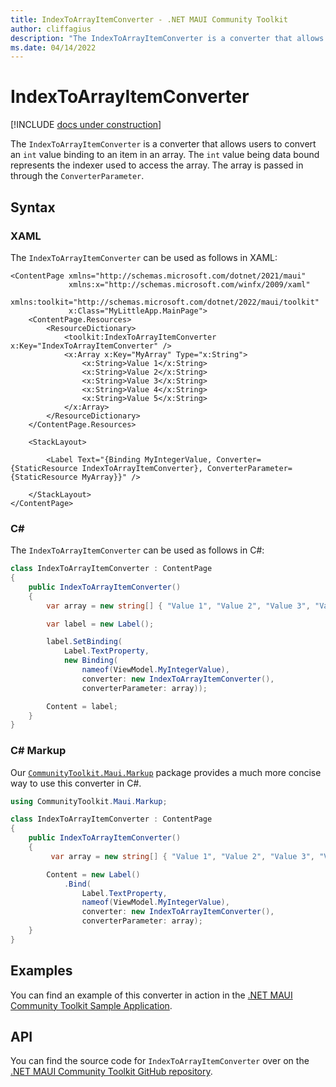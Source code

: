 ```yaml
---
title: IndexToArrayItemConverter - .NET MAUI Community Toolkit
author: cliffagius
description: "The IndexToArrayItemConverter is a converter that allows users to convert a int value binding to an item in an array. The int value being data bound represents the indexer used to access the array. The array is passed in through the ConverterParameter."
ms.date: 04/14/2022
---
```


# IndexToArrayItemConverter

[!INCLUDE [docs under construction](../includes/preview-note.md)]

The `IndexToArrayItemConverter` is a converter that allows users to convert an `int` value binding to an item in an array. The `int` value being data bound represents the indexer used to access the array. The array is passed in through the `ConverterParameter`.

## Syntax

### XAML

The `IndexToArrayItemConverter` can be used as follows in XAML:

```xaml
<ContentPage xmlns="http://schemas.microsoft.com/dotnet/2021/maui"
             xmlns:x="http://schemas.microsoft.com/winfx/2009/xaml"
             xmlns:toolkit="http://schemas.microsoft.com/dotnet/2022/maui/toolkit"
             x:Class="MyLittleApp.MainPage">
    <ContentPage.Resources>
        <ResourceDictionary>
            <toolkit:IndexToArrayItemConverter x:Key="IndexToArrayItemConverter" />
            <x:Array x:Key="MyArray" Type="x:String">
                <x:String>Value 1</x:String>
                <x:String>Value 2</x:String>
                <x:String>Value 3</x:String>
                <x:String>Value 4</x:String>
                <x:String>Value 5</x:String>
            </x:Array>
        </ResourceDictionary>
    </ContentPage.Resources>

    <StackLayout>

        <Label Text="{Binding MyIntegerValue, Converter={StaticResource IndexToArrayItemConverter}, ConverterParameter={StaticResource MyArray}}" />

    </StackLayout>
</ContentPage>
```

### C#

The `IndexToArrayItemConverter` can be used as follows in C#:

```csharp
class IndexToArrayItemConverter : ContentPage
{
    public IndexToArrayItemConverter()
    {
        var array = new string[] { "Value 1", "Value 2", "Value 3", "Value 4", "Value 5" };

        var label = new Label();

        label.SetBinding(
            Label.TextProperty, 
            new Binding(
                nameof(ViewModel.MyIntegerValue), 
                converter: new IndexToArrayItemConverter(), 
                converterParameter: array)); 

        Content = label;        
    }
}
```

### C# Markup

Our [`CommunityToolkit.Maui.Markup`](../markup/markup.md) package provides a much more concise way to use this converter in C#.

```csharp
using CommunityToolkit.Maui.Markup;

class IndexToArrayItemConverter : ContentPage
{
    public IndexToArrayItemConverter()
    {
         var array = new string[] { "Value 1", "Value 2", "Value 3", "Value 4", "Value 5" };

        Content = new Label()
            .Bind(
                Label.TextProperty, 
                nameof(ViewModel.MyIntegerValue), 
                converter: new IndexToArrayItemConverter(),
                converterParameter: array); 
    }
}
```

## Examples

You can find an example of this converter in action in the [.NET MAUI Community Toolkit Sample Application](https://github.com/CommunityToolkit/Maui/blob/main/samples/CommunityToolkit.Maui.Sample/Pages/Converters/IndexToArrayItemConverterPage.xaml).

## API

You can find the source code for `IndexToArrayItemConverter` over on the [.NET MAUI Community Toolkit GitHub repository](https://github.com/CommunityToolkit/Maui/blob/main/src/CommunityToolkit.Maui/Converters/IndexToArrayItemConverter.shared.cs).
